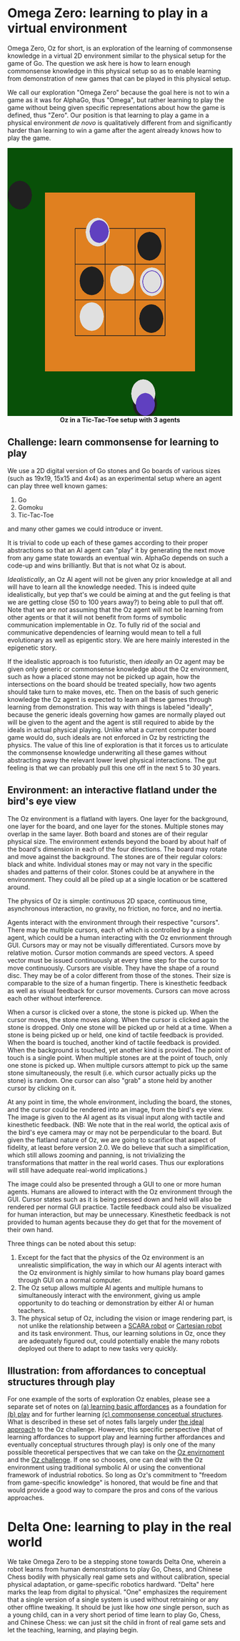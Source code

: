 # Omega Zero: learning to play in a virtual environment

Omega Zero, Oz for short, is an exploration of the learning of commonsense knowledge in a virtual 2D environment similar to the physical setup for the game of Go. The question we ask here is how to learn enough commonsense knowledge in this physical setup so as to enable learning from demonstration of new games that can be played in this physical setup.

We call our exploration "Omega Zero" because the goal here is not to win a game as it was for AlphaGo, thus "Omega", but rather learning to play the game without being given specific representations about how the game is defined, thus "Zero". Our position is that learning to play a game in a physical environment *de novo* is qualitatively different from and significantly harder than learning to win a game after the agent already knows how to play the game.

<p align="center">
<img src="screenshot-0.png" align="center" height="600" width="600" alt="Tic-Tac-Toe with 3 agents">
<br/>
<b>Oz in a Tic-Tac-Toe setup with 3 agents</b>
</p>


## <a name="challenge"></a> Challenge: learn commonsense for learning to play

We use a 2D digital version of Go stones and Go boards of various sizes (such as 19x19, 15x15 and 4x4) as an experimental setup where an agent can play three well known games:

1. Go
2. Gomoku
3. Tic-Tac-Toe

and many other games we could introduce or invent.

It is trivial to code up each of these games according to their proper abstractions so that an AI agent can "play" it by generating the next move from any game state towards an eventual win. AlphaGo depends on such a code-up and wins brilliantly. But that is not what Oz is about.

<a name="idealistically"></a>*Idealistically*, an Oz AI agent will not be given any prior knowledge at all and will have to learn all the knowledge needed. This is indeed quite idealistically, but yep that's we could be aiming at and the gut feeling is that we are getting close (50 to 100 years away?) to being able to pull that off. Note that we are *not* assuming that the Oz agent will not be learning from other agents or that it will not benefit from forms of symbolic communication implementable in Oz. To fully rid of the social and communicative dependencies of learning would mean to tell a full evolutionary as well as epigentic story. We are here mainly interested in the epigenetic story.

<a name="ideally"></a>If the idealistic approach is too futuristic, then *ideally* an Oz agent may be given only generic or commonsense knowledge about the Oz environment, such as how a placed stone may not be picked up again, how the intersections on the board should be treated specially, how two agents should take turn to make moves, etc. Then on the basis of such generic knowledge the Oz agent is expected to learn all these games through learning from demonstration. This way with things is labeled "ideally", because the generic ideals governing how games are normally played out will be given to the agent and the agent is still required to abide by the ideals in actual physical playing. Unlike what a current computer board game would do, such ideals are not enforced in Oz by restricting the physics. The value of this line of exploration is that it forces us to articulate the commonsense knowledge underwriting all these games without abstracting away the relevant lower level physical interactions. The gut feeling is that we can probably pull this one off in the next 5 to 30 years.

## <a name="environment"></a> Environment: an interactive flatland under the bird's eye view

The Oz environment is a flatland with layers. One layer for the background, one layer for the board, and one layer for the stones. Multiple stones may overlap in the same layer. Both board and stones are of their regular physical size. The environment extends beyond the board by about half of the board's dimension in each of the four directions. The board may rotate and move against the background. The stones are of their regular colors: black and white. Individual stones may or may not vary in the specific shades and patterns of their color. Stones could be at anywhere in the environment. They could all be piled up at a single location or be scattered around.

The physics of Oz is simple: continuous 2D space, continuous time, asynchronous interaction, no gravity, no friction, no force, and no inertia.

Agents interact with the environment through their respective "cursors". There may be multiple cursors, each of which is controlled by a single agent, which could be a human interacting with the Oz envrionment through GUI. Cursors may or may not be visually differentiated. Cursors move by relative motion. Cursor motion commands are speed vectors. A speed vector must be issued continuously at every time step for the cursor to move continuously. Cursors are visible. They have the shape of a round disc. They may be of a color different from those of the stones. Their size is comparable to the size of a human fingertip. There is kinesthetic feedback as well as visual feedback for cursor movements. Cursors can move across each other without interference.

When a cursor is clicked over a stone, the stone is picked up. When the cursor moves, the stone moves along. When the cursor is clicked again the stone is dropped. Only one stone will be picked up or held at a time. When a stone is being picked up or held, one kind of tactile feedback is provided. When the board is touched, another kind of tactile feedback is provided. When the background is touched, yet another kind is provided. The point of touch is a single point. When multiple stones are at the point of touch, only one stone is picked up. When multiple cursors attempt to pick up the same stone simultaneously, the result (i.e. which cursor actually picks up the stone) is random. One cursor can also "grab" a stone held by another cursor by clicking on it.

At any point in time, the whole environment, including the board, the stones, and the cursor could be rendered into an image, from the bird's eye view. The image is given to the AI agent as its visual input along with tactile and kinesthetic feedback. (NB: We note that in the real world, the optical axis of the bird's eye camera may or may not be perpendicular to the board. But given the flatland nature of Oz, we are going to scarifice that aspect of fidelity, at least before version 2.0. We do believe that such a simplification, which still allows zooming and panning, is not trivializing the transformations that matter in the real world cases. Thus our explorations will still have adequate real-world implications.)

The image could also be presented through a GUI to one or more human agents. Humans are allowed to interact with the Oz environment through the GUI. Cursor states such as it is being pressed down and held will also be rendered per normal GUI practice. Tactile feedback could also be visualized for human interaction, but may be unnecessary. Kinesthetic feedback is not provided to human agents because they do get that for the movement of their own hand.

Three things can be noted about this setup:

1. Except for the fact that the physics of the Oz environment is an unrealistic simplification, the way in which our AI agents interact with the Oz environment is highly similar to how humans play board games through GUI on a normal computer.
2. The Oz setup allows multiple AI agents and multiple humans to simultaneously interact with the environment, giving us ample opportunity to do teaching or demonstration by either AI or human teachers.
3. The physical setup of Oz, including the vision or image rendering part, is not unlike the relationship between a [SCARA robot](https://en.wikipedia.org/wiki/SCARA) or [Cartesian robot](https://en.wikipedia.org/wiki/Cartesian_coordinate_robot) and its task environment. Thus, our learning solutions in Oz, once they are adequately figured out, could potentially enable the many robots deployed out there to adapt to new tasks very quickly.

## Illustration: from affordances to conceptual structures through play

For one example of the sorts of exploration Oz enables, please see a separate set of notes on [(a) learning basic affordances](affordances.md) as a foundation for [(b) play](play.md) and for further learning [(c) commonsense conceptual structures](concepts). What is described in these set of notes falls largely under [the ideal approach](#ideally) to the Oz challenge. However, this specific perspective (that of learning affordances to support play and learning further affordances and eventually conceptual structures through play) is only one of the many possible theoretical perspectives that we can take on the [Oz envirnoment](#environment) and the [Oz challenge](#challenge). If one so chooses, one can deal with the Oz environment using traditional symbolic AI or using the conventional framework of industrial robotics. So long as Oz's commitment to "freedom from game-specific knowledge" is honored, that would be fine and that would provide a good way to compare the pros and cons of the various approaches.

# Delta One: learning to play in the real world

We take Omega Zero to be a stepping stone towards Delta One, wherein a robot learns from human demonstrations to play Go, Chess, and Chinese Chess bodily with physically real game sets and without calibration, special physical adaptation, or game-specific robotics hardward. "Delta" here marks the leap from digital to physical. "One" emphasizes the requirement that a single version of a single system is used without retraining or any other offline tweaking. It should be just like how *one* single person, such as a young child, can in a very short period of time learn to play Go, Chess, and Chinese Chess: we can just sit the child in front of real game sets and let the teaching, learning, and playing begin.
